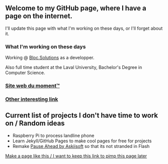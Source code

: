 ## Welcome to my GitHub page, where I have a page on the internet.

I'll update this page with what I'm working on these days, or I'll forget about it.

### What I'm working on these days

Working @ [Bloc.Solutions](https://bloc.solutions/) as a developper. 

Also full time student at the Laval University, Bachelor's Degree in Computer Science.

### [Site web du moment™](https://matias.ma/nsfw/)
### [Other interesting link](https://www.youtube.com/watch?v=dQw4w9WgXcQ)



## Current list of projects I don't have time to work on / Random ideas


- Raspberry Pi to process landline phone
- Learn Jekyll/GitHub Pages to make cool pages for free for projects
- Remake [Pause Ahead by Askiisoft](http://askiisoft.com/games/pause-ahead/) so that its not stranded in Flash

[Make a page like this / I want to keep this link to pimp this page later](https://docs.github.com/en/pages)

